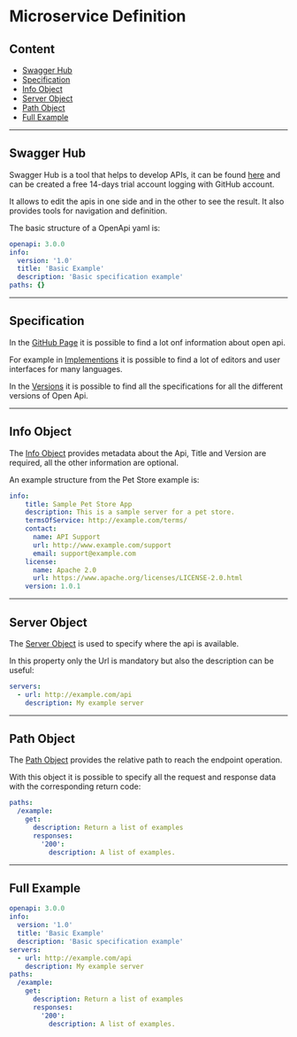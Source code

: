 # Microservice Definition

## Content

- [Swagger Hub](#swagger-hub)
- [Specification](#specification)
- [Info Object](#info-object)
- [Server Object](#server-object)
- [Path Object](#path-object)
- [Full Example](#full-example)

---

## Swagger Hub

Swagger Hub is a tool that helps to develop APIs, it can be found [here](https://swagger.io/tools/swaggerhub/) and
can be created a free  14-days trial account logging with GitHub account.

It allows to edit the apis in one side and in the other to see the result. 
It also provides tools for navigation and definition.

The basic structure of a OpenApi yaml is:
```yaml
openapi: 3.0.0
info:
  version: '1.0'
  title: 'Basic Example'
  description: 'Basic specification example'
paths: {}
```

---

## Specification

In the [GitHub Page](https://github.com/OAI/OpenAPI-Specification) it is possible to find a lot onf information about open api.

For example in [Implementions](https://github.com/OAI/OpenAPI-Specification/blob/master/IMPLEMENTATIONS.md)
it is possible to find a lot of editors and user interfaces for many languages.

In the [Versions](https://github.com/OAI/OpenAPI-Specification/tree/master/versions) it is possible to find
all the specifications for all the different versions of Open Api.

---

## Info Object

The [Info Object](https://github.com/OAI/OpenAPI-Specification/blob/master/versions/3.0.3.md#infoObject) 
provides metadata about the Api, Title and Version are required, all the other information are optional.

An example structure from the Pet Store example is:
```yaml
info:
    title: Sample Pet Store App
    description: This is a sample server for a pet store.
    termsOfService: http://example.com/terms/
    contact:
      name: API Support
      url: http://www.example.com/support
      email: support@example.com
    license:
      name: Apache 2.0
      url: https://www.apache.org/licenses/LICENSE-2.0.html
    version: 1.0.1
```

---

## Server Object

The [Server Object](https://github.com/OAI/OpenAPI-Specification/blob/master/versions/3.0.3.md#serverObject) 
is used to specify where the api is available.

In this property only the Url is mandatory but also the description can be useful:
```yaml
servers: 
  - url: http://example.com/api
    description: My example server 
```

---

## Path Object

The [Path Object](https://github.com/OAI/OpenAPI-Specification/blob/master/versions/3.0.3.md#pathsObject)
provides the relative path to reach the endpoint operation.

With this object it is possible to specify all the request and response data with the corresponding return code:
```yaml
paths:
  /example:
    get:
      description: Return a list of examples
      responses:
        '200':
          description: A list of examples.
```

---

## Full Example

```yaml
openapi: 3.0.0
info:
  version: '1.0'
  title: 'Basic Example'
  description: 'Basic specification example'
servers: 
  - url: http://example.com/api
    description: My example server 
paths:
  /example:
    get:
      description: Return a list of examples
      responses:
        '200':
          description: A list of examples.
```
